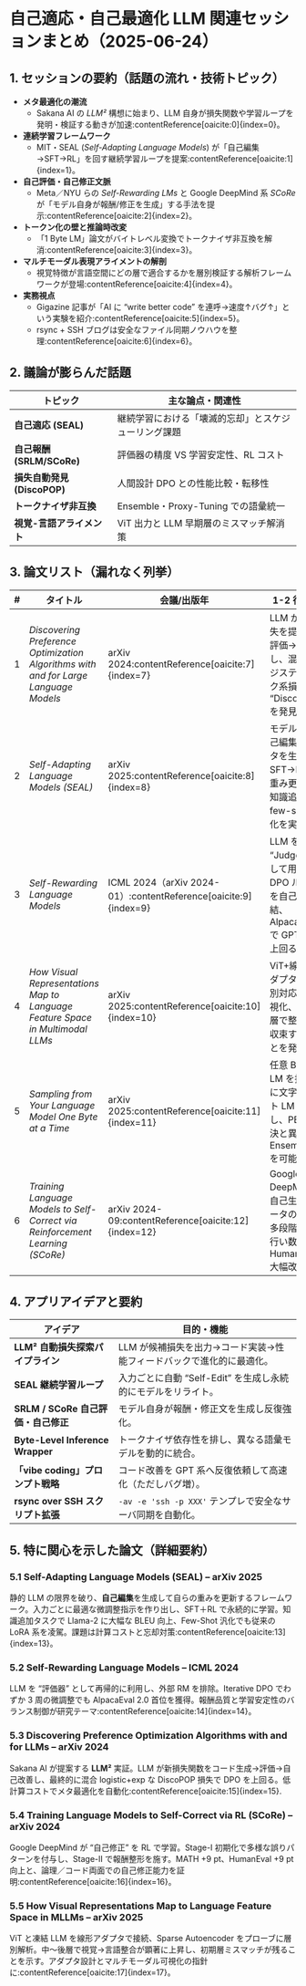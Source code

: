 # 自己適応・自己最適化 LLM 関連セッションまとめ（2025-06-24）

## 1. セッションの要約（話題の流れ・技術トピック）
- **メタ最適化の潮流**  
  - Sakana AI の *LLM²* 構想に始まり、LLM 自身が損失関数や学習ループを発明・検証する動きが加速:contentReference[oaicite:0]{index=0}。  
- **連続学習フレームワーク**  
  - MIT・SEAL (*Self-Adapting Language Models*) が「自己編集→SFT→RL」を回す継続学習ループを提案:contentReference[oaicite:1]{index=1}。  
- **自己評価・自己修正文脈**  
  - Meta／NYU らの *Self-Rewarding LMs* と Google DeepMind 系 *SCoRe* が「モデル自身が報酬/修正を生成」する手法を提示:contentReference[oaicite:2]{index=2}。  
- **トークン化の壁と推論時改変**  
  - 「1 Byte LM」論文がバイトレベル変換でトークナイザ非互換を解消:contentReference[oaicite:3]{index=3}。  
- **マルチモーダル表現アライメントの解剖**  
  - 視覚特徴が言語空間にどの層で適合するかを層別検証する解析フレームワークが登場:contentReference[oaicite:4]{index=4}。  
- **実務視点**  
  - Gigazine 記事が「AI に “write better code” を連呼→速度↑バグ↑」という実験を紹介:contentReference[oaicite:5]{index=5}。  
  - rsync + SSH ブログは安全なファイル同期ノウハウを整理:contentReference[oaicite:6]{index=6}。

## 2. 議論が膨らんだ話題
| トピック | 主な論点・関連性 |
|---|---|
| **自己適応 (SEAL)** | 継続学習における「壊滅的忘却」とスケジューリング課題 |
| **自己報酬 (SRLM/SCoRe)** | 評価器の精度 VS 学習安定性、RL コスト |
| **損失自動発見 (DiscoPOP)** | 人間設計 DPO との性能比較・転移性 |
| **トークナイザ非互換** | Ensemble・Proxy-Tuning での語彙統一 |
| **視覚-言語アライメント** | ViT 出力と LLM 早期層のミスマッチ解消策 |

## 3. 論文リスト（漏れなく列挙）
| # | タイトル | 会議/出版年 | 1-2 行要約 |
|---|---|---|---|
| 1 | *Discovering Preference Optimization Algorithms with and for Large Language Models* | arXiv 2024:contentReference[oaicite:7]{index=7} | LLM が新損失を提案→評価→改良し、混合ロジスティック系損失 “DiscoPOP” を発見。 |
| 2 | *Self-Adapting Language Models (SEAL)* | arXiv 2025:contentReference[oaicite:8]{index=8} | モデルが自己編集データを生成し SFT→RL で重み更新、知識追加と few-shot 汎化を実現。 |
| 3 | *Self-Rewarding Language Models* | ICML 2024（arXiv 2024-01）:contentReference[oaicite:9]{index=9} | LLM を “Judge” として用い DPO ループを自己完結、AlpacaEval で GPT-4 を上回る。 |
| 4 | *How Visual Representations Map to Language Feature Space in Multimodal LLMs* | arXiv 2025:contentReference[oaicite:10]{index=10} | ViT+線形アダプタで層別対応を可視化、中後層で整合が収束することを発見。 |
| 5 | *Sampling from Your Language Model One Byte at a Time* | arXiv 2025:contentReference[oaicite:11]{index=11} | 任意 BPE LM を推論時に文字/バイト LM 化し、PBP 解決と異語彙 Ensemble を可能に。 |
| 6 | *Training Language Models to Self-Correct via Reinforcement Learning (SCoRe)* | arXiv 2024-09:contentReference[oaicite:12]{index=12} | Google DeepMind、自己生成データのみで多段階 RL を行い数学／HumanEval 大幅改善。 |

## 4. アプリアイデアと要約
| アイデア | 目的・機能 |
|---|---|
| **LLM² 自動損失探索パイプライン** | LLM が候補損失を出力→コード実装→性能フィードバックで進化的に最適化。 |
| **SEAL 継続学習ループ** | 入力ごとに自動 “Self-Edit” を生成し永続的にモデルをリライト。 |
| **SRLM / SCoRe 自己評価・自己修正** | モデル自身が報酬・修正文を生成し反復強化。 |
| **Byte-Level Inference Wrapper** | トークナイザ依存性を排し、異なる語彙モデルを動的に統合。 |
| **「vibe coding」プロンプト戦略** | コード改善を GPT 系へ反復依頼して高速化（ただしバグ増）。 |
| **rsync over SSH スクリプト拡張** | `-av -e 'ssh -p XXX'` テンプレで安全なサーバ同期を自動化。 |

## 5. 特に関心を示した論文（詳細要約）

### 5.1 Self-Adapting Language Models (SEAL) – arXiv 2025  
静的 LLM の限界を破り、**自己編集**を生成して自らの重みを更新するフレームワーク。入力ごとに最適な微調整指示を作り出し、SFT＋RL で永続的に学習。知識追加タスクで Llama-2 に大幅な BLEU 向上、Few-Shot 汎化でも従来の LoRA 系を凌駕。課題は計算コストと忘却対策:contentReference[oaicite:13]{index=13}。

### 5.2 Self-Rewarding Language Models – ICML 2024  
LLM を “評価器” として再帰的に利用し、外部 RM を排除。Iterative DPO でわずか 3 周の微調整でも AlpacaEval 2.0 首位を獲得。報酬品質と学習安定性のバランス制御が研究テーマ:contentReference[oaicite:14]{index=14}。

### 5.3 Discovering Preference Optimization Algorithms with and for LLMs – arXiv 2024  
Sakana AI が提案する **LLM²** 実証。LLM が新損失関数をコード生成→評価→自己改善し、最終的に混合 logistic+exp な DiscoPOP 損失で DPO を上回る。低計算コストでメタ最適化を自動化:contentReference[oaicite:15]{index=15}.

### 5.4 Training Language Models to Self-Correct via RL (SCoRe) – arXiv 2024  
Google DeepMind が “自己修正” を RL で学習。Stage-I 初期化で多様な誤りパターンを付与し、Stage-II で報酬整形を施す。MATH +9 pt、HumanEval +9 pt 向上と、論理／コード両面での自己修正能力を証明:contentReference[oaicite:16]{index=16}。

### 5.5 How Visual Representations Map to Language Feature Space in MLLMs – arXiv 2025  
ViT と凍結 LLM を線形アダプタで接続、Sparse Autoencoder をプローブに層別解析。中〜後層で視覚→言語整合が顕著に上昇し、初期層ミスマッチが残ることを示す。アダプタ設計とマルチモーダル可視化の指針に:contentReference[oaicite:17]{index=17}。

